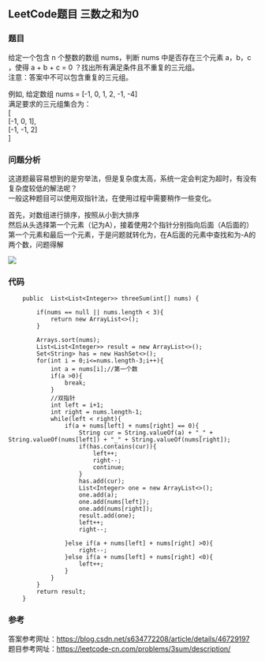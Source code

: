 ## LeetCode题目  三数之和为0

### 题目

给定一个包含 n 个整数的数组 nums，判断 nums 中是否存在三个元素 a，b，c ，使得 a + b + c = 0 ？找出所有满足条件且不重复的三元组。  
注意：答案中不可以包含重复的三元组。  

例如, 给定数组 nums = [-1, 0, 1, 2, -1, -4]  
满足要求的三元组集合为：  
[  
  [-1, 0, 1],  
  [-1, -1, 2]  
]  

### 问题分析

这道题最容易想到的是穷举法，但是复杂度太高，系统一定会判定为超时，有没有复杂度较低的解法呢？  
一般这种题目可以使用双指针法，在使用过程中需要稍作一些变化。  

首先，对数组进行排序，按照从小到大排序  
然后从头选择第一个元素（记为A），接着使用2个指针分别指向后面（A后面的）第一个元素和最后一个元素，于是问题就转化为，在A后面的元素中查找和为-A的两个数，问题得解  

![](https://img-blog.csdn.net/20150702173319695)

### 代码  
```
    public  List<List<Integer>> threeSum(int[] nums) {

        if(nums == null || nums.length < 3){
            return new ArrayList<>();
        }

        Arrays.sort(nums);
        List<List<Integer>> result = new ArrayList<>();
        Set<String> has = new HashSet<>();
        for(int i = 0;i<=nums.length-3;i++){
            int a = nums[i];//第一个数
            if(a >0){
                break;
            }
            //双指针
            int left = i+1;
            int right = nums.length-1;
            while(left < right){
                if(a + nums[left] + nums[right] == 0){
                    String cur = String.valueOf(a) + "_" + String.valueOf(nums[left]) + "_" + String.valueOf(nums[right]);
                    if(has.contains(cur)){
                        left++;
                        right--;
                        continue;
                    }
                    has.add(cur);
                    List<Integer> one = new ArrayList<>();
                    one.add(a);
                    one.add(nums[left]);
                    one.add(nums[right]);
                    result.add(one);
                    left++;
                    right--;

                }else if(a + nums[left] + nums[right] >0){
                    right--;
                }else if(a + nums[left] + nums[right] <0){
                    left++;
                }
            }
        }
        return result;
    } 
```


### 参考

答案参考网址：https://blog.csdn.net/s634772208/article/details/46729197   
题目参考网址：https://leetcode-cn.com/problems/3sum/description/
